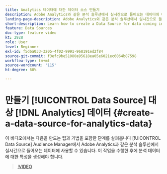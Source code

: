 ```yaml
---
title: Analytics 데이터에 대한 데이터 소스 만들기
description: Adobe Analytics와 같은 분석 솔루션에서 실시간으로 들어오는 데이터에 대한 데이터 소스를 만드는 방법을 알아봅니다. 분석 데이터에 대한 트레이트를 만들기 전에 이 작업을 수행하십시오.
landing-page-description: Adobe Analytics와 같은 분석 솔루션에서 실시간으로 들어오는 데이터에 대한 데이터 소스를 만드는 방법을 알아봅니다. 분석 데이터에 대한 트레이트를 만들기 전에 이 작업을 수행하십시오.
short-description: Learn how to create a Data Source for data coming in live from an analytics solution like Adobe Analytics. Do this prior to creating traits for the analytics data.
feature: Data Sources
doc-type: feature video
kt: 2928
role: User
level: Beginner
exl-id: f5d6a033-3205-4f02-9991-968191ed2f84
source-git-commit: f3efc9be51080a95618ea05e6021ec6064b87598
workflow-type: tm+mt
source-wordcount: '115'
ht-degree: 60%

---
```


# 만들기 [!UICONTROL Data Source] 대상 [!DNL Analytics] 데이터 {#create-a-data-source-for-analytics-data}

이 비디오에서는 다음을 만드는 팁과 기법을 포함한 단계를 살펴봅니다 [!UICONTROL Data Source] Audience Manager에서 Adobe Analytics과 같은 분석 솔루션에서 실시간으로 들어오는 데이터에 사용할 수 있습니다. 이 작업을 수행한 후에 분석 데이터에 대한 특성을 생성해야 합니다.

>[!VIDEO](https://video.tv.adobe.com/v/27329/?quality=12)
